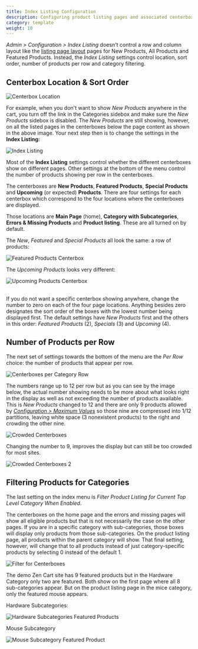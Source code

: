 ```yaml
---
title: Index Listing Configuration 
description: Configuring product listing pages and associated centerboxes
category: template
weight: 10
---
```


*Admin > Configuration > Index Listing* doesn't control a row and column layout like the [listing page layout](/user/template/listing_page_layout/) pages for New Products, All Products and Featured Products. Instead, the *Index Listing* settings control location, sort order, number of products per row and category filtering. 

## Centerbox Location & Sort Order

![Centerbox Location](/images/centerbox_location.png)

For example, when you don't want to show *New Products* anywhere in the cart, you turn off the link in the Categories sidebox and make sure the *New Products* sidebox is disabled. The *New Products* are still showing, however, on all the listed pages in the centerboxes below the page content as shown in the above image. Your next step then is to change the settings in the **Index Listing:** 

![Index Listing](/images/index_listing.png)

Most of the **Index Listing** settings control whether the different centerboxes show on different pages. Other settings at the bottom of the menu control the number of products showing per row in the centerboxes. 

The centerboxes are **New Products**, **Featured Products**, **Special Products** and **Upcoming** (or expected) **Products**. There are four settings for each centerbox which correspond to the four locations where the centerboxes are displayed.

Those locations are **Main Page** (home), **Category with Subcategories**, **Errors & Missing Products** and **Product listing**. These are all turned on by default. 

The *New*, *Featured* and *Special Products* all look the same: a row of products: 

![Featured Products Centerbox](/images/centerbox_featured.png)

The *Upcoming Products* looks very different:

![Upcoming Products Centerbox](/images/centerbox_upcoming.png)
<br><br>

If you do not want a specific centerbox showing anywhere, change the number to zero on each of the four page locations. Anything besides zero designates the sort order of the boxes with the lowest number being displayed first. The default settings have *New Products* first and the others in this order: *Featured Products* (2), *Specials* (3) and *Upcoming* (4). 

## Number of Products per Row

The next set of settings towards the bottom of the menu are the *Per Row* choice: the number of products that appear per row. 

![Centerboxes per Category Row](/images/centerbox_per_row.png)

The numbers range up to 12 per row but as you can see by the image below, the actual number showing needs to be more about what looks right in the display as well as not exceeding the number of products available. This is *New Products* changed to 12 and there are only 9 products allowed by [*Configuration > Maximum Values*](/user/admin_pages/configuration/configuration_maximumvalues/) so those nine are compressed into 1/12 partitions, leaving white space (3 nonexistent products) to the right and crowding the other nine.

![Crowded Centerboxes](/images/centerbox_per_row_expanded.png)

Changing the number to 9, improves the display but can still be too crowded for most sites.

![Crowded Centerboxes 2](/images/centerbox_per_row_expanded2.png)

## Filtering Products for Categories

The last setting on the index menu is <em>Filter Product Listing for Current Top Level Category When Enabled</em>.

The centerboxes on the home page and the errors and missing pages will show all eligible products but that is not necessarily the case on the other pages.  If you are in a specific category with sub-categories, those boxes will display only products from those sub-categories. On the product listing page, all products within the parent category will show. That final setting, however, will change that to all products instead of just category-specific products by selecting 0 instead of the default 1. 

![Filter for Centerboxes](/images/centerbox_filter.png)

The demo Zen Cart site has 9 featured products but in the Hardware Category only two are featured. Both show on the first page where all 8 sub-categories appear. But on the product listing page in the mice category, only the featured mouse appears.

Hardware Subcategories:

![Hardware Subcategories Featured Products](/images/centerbox_featured_hardware2.png)

Mouse Subcategory

![Mouse Subcategory Featured Product](/images/centerbox_featured_hardware.png)
